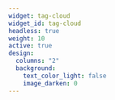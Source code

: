```yaml
---
widget: tag-cloud
widget_id: tag-cloud
headless: true
weight: 10
active: true
design:
  columns: "2"
  background:
    text_color_light: false
    image_darken: 0
---
```

